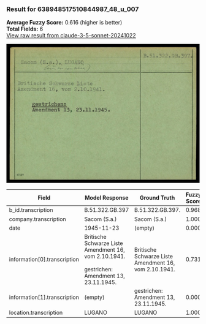 ### Result for 638948517510844987_48_u_007
**Average Fuzzy Score:** 0.616 (higher is better)<br>
**Total Fields:** 6<br>
[View raw result from claude-3-5-sonnet-20241022](https://github.com/RISE-UNIBAS/humanities_data_benchmark/blob/main/results/2025-10-24/T0319/request_T0319_638948517510844987_48_u_007.json)

<img src="https://github.com/RISE-UNIBAS/humanities_data_benchmark/blob/main/benchmarks/blacklist/images/638948517510844987_48_u_007.jpg?raw=true" alt="638948517510844987_48_u_007" width="600px">

| Field | Model Response | Ground Truth | Fuzzy Score | Match |
|-------|----------------|--------------|-------------|-------|
| b_id.transcription | B.51.322.GB.397 | B.51.322.GB.397. | 0.968 | ✅ |
| company.transcription | Sacom (S.a.) | Sacom (S.a.) | 1.000 | ✅ |
| date | 1945-11-23 | (empty) | 0.000 | ❌ |
| information[0].transcription | Britische Schwarze Liste<br>Amendment 16, vom 2.10.1941.<br><br>gestrichen:<br>Amendment 13, 23.11.1945. | Britische Schwarze Liste<br>Amendment 16, vom 2.10.1941. | 0.731 | ❌ |
| information[1].transcription | (empty) | gestrichen:<br>Amendment 13, 23.11.1945. | 0.000 | ❌ |
| location.transcription | LUGANO | LUGANO | 1.000 | ✅ |
